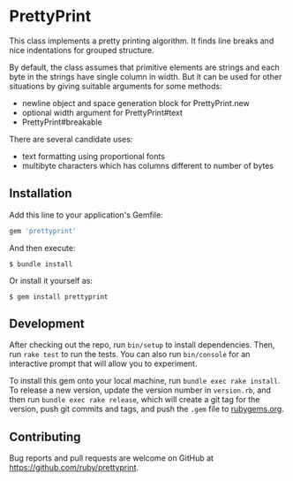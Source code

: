 # PrettyPrint

This class implements a pretty printing algorithm. It finds line breaks and
nice indentations for grouped structure.

By default, the class assumes that primitive elements are strings and each
byte in the strings have single column in width. But it can be used for
other situations by giving suitable arguments for some methods:

- newline object and space generation block for PrettyPrint.new
- optional width argument for PrettyPrint#text
- PrettyPrint#breakable

There are several candidate uses:

- text formatting using proportional fonts
- multibyte characters which has columns different to number of bytes

## Installation

Add this line to your application's Gemfile:

```ruby
gem 'prettyprint'
```

And then execute:

    $ bundle install

Or install it yourself as:

    $ gem install prettyprint

## Development

After checking out the repo, run `bin/setup` to install dependencies. Then, run `rake test` to run the tests. You can also run `bin/console` for an interactive prompt that will allow you to experiment.

To install this gem onto your local machine, run `bundle exec rake install`. To release a new version, update the version number in `version.rb`, and then run `bundle exec rake release`, which will create a git tag for the version, push git commits and tags, and push the `.gem` file to [rubygems.org](https://rubygems.org).

## Contributing

Bug reports and pull requests are welcome on GitHub at https://github.com/ruby/prettyprint.
